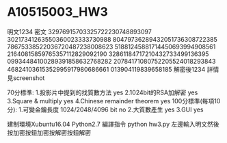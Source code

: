 # A10515003_HW3
明文1234
密文
32976915703325722230748893097
30217341263550360023333730988
80479736289432051736308722385
78675338522036720487238008623
51881245881714450693994908561
21640815859765357112829092190
32861184717210432733499136395
09934484100289391858632768282
20784171080752205524018293843
46824103615352995917980686661
013904119839658185
解密後1234
詳情見screenshot

70分標準:
1.投影片中提到的找質數方法 	 yes
2.1024bit的RSA加解密		 yes
3.Square & multiply		 yes
4.Chinese remainder theorem	 yes
100分標準(每項10分):
1.可變金鑰長度 1024/2048/4096 bit  no
2.大質數產生			 yes
3.GUI				 yes


建制環境Xubuntu16.04 Python2.7 
編譯指令   python hw3.py
左邊輸入明文然後按加密按鈕加密按解密按鈕解密